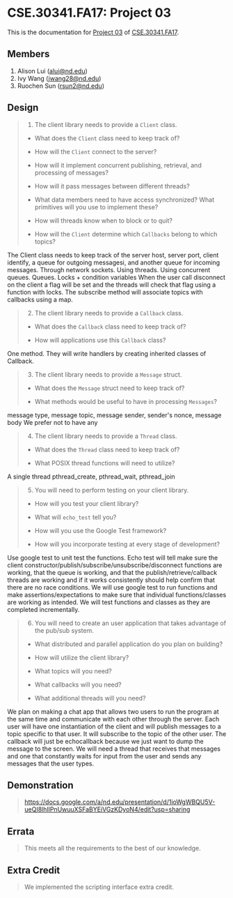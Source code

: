 CSE.30341.FA17: Project 03
==========================

This is the documentation for [Project 03] of [CSE.30341.FA17].

Members
-------

1. Alison Lui (alui@nd.edu)
2. Ivy Wang (jwang28@nd.edu)
3. Ruochen Sun (rsun2@nd.edu)

Design
------

> 1. The client library needs to provide a `Client` class.
>
>   - What does the `Client` class need to keep track of?
>
>   - How will the `Client` connect to the server?
>
>   - How will it implement concurrent publishing, retrieval, and processing of
>     messages?
>
>   - How will it pass messages between different threads?
>
>   - What data members need to have access synchronized? What primitives will
>     you use to implement these?
>
>   - How will threads know when to block or to quit?
>
>   - How will the `Client` determine which `Callbacks` belong to which topics?

The Client class needs to keep track of the server host, server port, client identify, a queue for outgoing messagesi, and another queue for incoming messages.
Through network sockets.
Using threads.
Using concurrent queues.
Queues. Locks + condition variables
When the user call disconnect on the client a flag will be set and the threads will check that flag using a function with locks.
The subscribe method will associate topics with callbacks using a map.

> 2. The client library needs to provide a `Callback` class.
>
>   - What does the `Callback` class need to keep track of?
>
>   - How will applications use this `Callback` class?

One method.
They will write handlers by creating inherited classes of Callback.

> 3. The client library needs to provide a `Message` struct.
>
>   - What does the `Message` struct need to keep track of?
>
>   - What methods would be useful to have in processing `Messages`?

message type, message topic, message sender, sender's nonce, message body
We prefer not to have any
> 4. The client library needs to provide a `Thread` class.
>
>   - What does the `Thread` class need to keep track of?
>
>   - What POSIX thread functions will need to utilize?

A single thread
pthread\_create, pthread\_wait, pthread\_join

> 5. You will need to perform testing on your client library.
>
>   - How will you test your client library?
>
>   - What will `echo_test` tell you?
>
>   - How will you use the Google Test framework?
>
>   - How will you incorporate testing at every stage of development?

Use google test to unit test the functions. Echo test will tell make sure the client constructor/publish/subscribe/unsubscribe/disconnect functions are working, that the queue is working, and that the publish/retrieve/callback threads are working and if it works consistently should help confirm that there are no race conditions. We will use google test to run functions and make assertions/expectations to make sure that individual functions/classes are working as intended. We will test functions and classes as they are completed incrementally.

> 6. You will need to create an user application that takes advantage of the
>    pub/sub system.
>
>   - What distributed and parallel application do you plan on building?
>
>   - How will utilize the client library?
>
>   - What topics will you need?
>
>   - What callbacks will you need?
>
>   - What additional threads will you need?

We plan on making a chat app that allows two users to run the program at the same time and communicate with each other through the server. Each user will have one instantiation of the client and will publish messages to a topic specific to that user. It will subscribe to the topic of the other user. The callback will just be echocallback because we just want to dump the message to the screen. We will need a thread that receives that messages and one that constantly waits for input from the user and sends any messages that the user types.

Demonstration
-------------

> <https://docs.google.com/a/nd.edu/presentation/d/1ioWgWBQU5V-ueQI8lhIlPnUwuuXSFaBYEiVGzKDyoN4/edit?usp=sharing>

Errata
------

> This meets all the requirements to the best of our knowledge.

Extra Credit
------------

> We implemented the scripting interface extra credit. 

[Project 03]:       https://www3.nd.edu/~pbui/teaching/cse.30341.fa17/project03.html
[CSE.30341.FA17]:   https://www3.nd.edu/~pbui/teaching/cse.30341.fa17/
[Google Drive]:     https://drive.google.com
